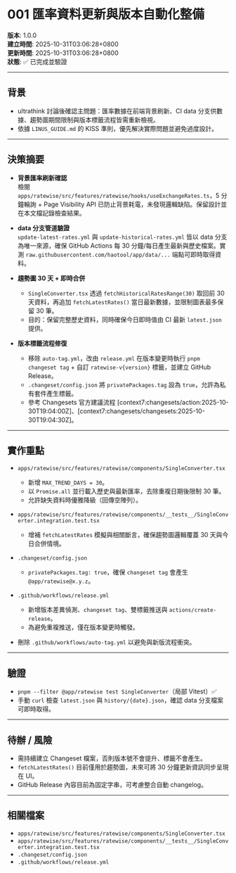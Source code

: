 # 001 匯率資料更新與版本自動化整備

**版本**: 1.0.0  
**建立時間**: 2025-10-31T03:06:28+0800  
**更新時間**: 2025-10-31T03:06:28+0800  
**狀態**: ✅ 已完成並驗證

---

## 背景

- ultrathink 討論後確認主問題：匯率數據在前端背景刷新、CI data 分支供數據、趨勢圖期間限制與版本標籤流程皆需重新檢視。
- 依據 `LINUS_GUIDE.md` 的 KISS 準則，優先解決實際問題並避免過度設計。

---

## 決策摘要

- **背景匯率刷新確認**  
  檢閱 `apps/ratewise/src/features/ratewise/hooks/useExchangeRates.ts`，5 分鐘輪詢 + Page Visibility API 已防止背景耗電，未發現邏輯缺陷。保留設計並在本文檔記錄檢查結果。

- **data 分支管道驗證**  
  `update-latest-rates.yml` 與 `update-historical-rates.yml` 皆以 data 分支為唯一來源，確保 GitHub Actions 每 30 分鐘/每日產生最新與歷史檔案。實測 `raw.githubusercontent.com/haotool/app/data/...` 端點可即時取得資料。

- **趨勢圖 30 天 + 即時合併**
  - `SingleConverter.tsx` 透過 `fetchHistoricalRatesRange(30)` 取回前 30 天資料，再追加 `fetchLatestRates()` 當日最新數據，並限制圖表最多保留 30 筆。
  - 目的：保留完整歷史資料，同時確保今日即時值由 CI 最新 `latest.json` 提供。

- **版本標籤流程修復**
  - 移除 `auto-tag.yml`，改由 `release.yml` 在版本變更時執行 `pnpm changeset tag` + 自訂 `ratewise-v{version}` 標籤，並建立 GitHub Release。
  - `.changeset/config.json` 將 `privatePackages.tag` 設為 `true`，允許為私有套件產生標籤。
  - 參考 Changesets 官方建議流程 [context7:changesets/action:2025-10-30T19:04:00Z]、[context7:changesets/changesets:2025-10-30T19:04:30Z]。

---

## 實作重點

- `apps/ratewise/src/features/ratewise/components/SingleConverter.tsx`
  - 新增 `MAX_TREND_DAYS = 30`。
  - 以 `Promise.all` 並行載入歷史與最新匯率，去除重複日期後限制 30 筆。
  - 允許缺失資料時優雅降級（回傳空陣列）。

- `apps/ratewise/src/features/ratewise/components/__tests__/SingleConverter.integration.test.tsx`
  - 增補 `fetchLatestRates` 模擬與相關斷言，確保趨勢圖邏輯覆蓋 30 天與今日合併情境。

- `.changeset/config.json`
  - `privatePackages.tag: true`，確保 `changeset tag` 會產生 `@app/ratewise@x.y.z`。

- `.github/workflows/release.yml`
  - 新增版本差異偵測、`changeset tag`、雙標籤推送與 `actions/create-release`。
  - 為避免重複推送，僅在版本變更時觸發。

- 刪除 `.github/workflows/auto-tag.yml` 以避免與新版流程衝突。

---

## 驗證

- `pnpm --filter @app/ratewise test SingleConverter`（局部 Vitest）✅
- 手動 `curl` 檢查 `latest.json` 與 `history/{date}.json`，確認 data 分支檔案可即時取得。

---

## 待辦 / 風險

- 需持續建立 Changeset 檔案，否則版本號不會提升、標籤不會產生。
- `fetchLatestRates()` 目前僅用於趨勢圖，未來可將 30 分鐘更新資訊同步呈現在 UI。
- GitHub Release 內容目前為固定字串，可考慮整合自動 changelog。

---

## 相關檔案

- `apps/ratewise/src/features/ratewise/components/SingleConverter.tsx`
- `apps/ratewise/src/features/ratewise/components/__tests__/SingleConverter.integration.test.tsx`
- `.changeset/config.json`
- `.github/workflows/release.yml`
